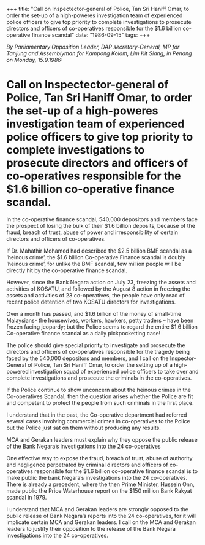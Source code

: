 +++ 
title: "Call on Inspectector-general of Police, Tan Sri Haniff Omar, to order the set-up of a high-poweres investigation team of experienced police officers to give top priority to complete investigations to prosecute directors and officers of co-operatives responsible for the $1.6 billion co-operative finance scandal"
date: "1986-09-15"
tags:
+++

_By Parliamentary Opposition Leader, DAP secretary-General, MP for Tanjung and Assemblyman for Kampong Kolam, Lim Kit Siang, in Penang on Monday, 15.9.1986:_

# Call on Inspectector-general of Police, Tan Sri Haniff Omar, to order the set-up of a high-poweres investigation team of experienced police officers to give top priority to complete investigations to prosecute directors and officers of co-operatives responsible for the $1.6 billion co-operative finance scandal.

In the co-operative finance scandal, 540,000 depositors and members face the prospect of losing the bulk of their $1.6 billion deposits, because of the fraud, breach of trust, abuse of power and irresponsibility of certain directors and officers of co-operatives.</u>

If Dr. Mahathir Mohamed had described the $2.5 billion BMF scandal as a ‘heinous crime’, the $1.6 billion Co-operative Finance scandal is doubly ‘heinous crime’, for unlike the BMF scandal, few million people will be directly hit by the co-operative finance scandal.

However, since the Bank Negara action on July 23, freezing the assets and activities of KOSATU, and followed by the August 8 action in freezing the assets and activities of 23 co-operatives, the people have only read of recent police detention of two KOSATU directors for investigations.

Over a month has passed, and $1.6 billion of the money of small-time Malaysians- the housewives, workers, hawkers, petty traders – have been frozen facing jeopardy; but the Police seems to regard the entire $1.6 billion Co-operative finance scandal as a daily pickpocketting case! 

The police should give special priority to investigate and prosecute the directors and officers of co-operatives responsible for the tragedy being faced by the 540,000 depositors and members, and I call on the Inspector-General of Police, Tan Sri Haniff Omar, to order the setting up of a high-powered investigation squad of experienced police officers to take over and complete investigations and prosecute the criminals in the co-operatives.

If the Police continue to show unconcern about the heinous crimes in the Co-operatives Scandal, then the question arises whether the Police are fit and competent to protect the people from such criminals in the first place.

I understand that in the past, the Co-operative department had referred several cases involving commercial crimes in co-operatives to the Police but the Police just sat on them without producing any results.

MCA and Gerakan leaders must explain why they oppose the public release of the Bank Negara’s investigations into the 24 co-operatives

One effective way to expose the fraud, breach of trust, abuse of authority and negligence perpetrated by criminal directors and officers of co-operatives responsible for the $1.6 billion co-operative finance scandal is to make public the bank Negara’s investigations into the 24 co-operatives. There is already a precedent, where the then Prime Minister, Hussein Onn, made public the Price Waterhouse report on the $150 million Bank Rakyat scandal in 1979.

I understand that MCA and Gerakan leaders are strongly opposed to the public release of Bank Negara’s reports into the 24 co-operatives, for it will implicate certain MCA and Gerakan leaders. I call on the MCA and Gerakan leaders to justify their opposition to the release of the Bank Negara investigations into the 24 co-operatives.
 
